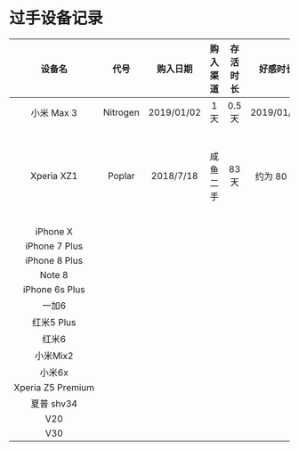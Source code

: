 # 过手设备记录

设备名 | 代号 | 购入日期 | 购入渠道 | 存活时长 | 好感时长 | 出手日期 | 出手方式 | 评价
:---: | :---: | :---: | :---: | :---: | :---: | :---: | :---: | :---: |
小米 Max 3 | Nitrogen | 2019/01/02 | 1 天 | 0.5 天 | 2019/01/03 | 谎称给丈母娘买新手机 | 吹爆
Xperia XZ1 | Poplar | 2018/7/18 | 咸鱼二手 | 83 天 | 约为 80 天 | 2018/10/09 | 咸鱼自刀 | 让我无欲无求啊
iPhone X | | | | | | |
iPhone 7 Plus| | | | | | |
iPhone 8 Plus| | | | | | |
Note 8 | | | | | | |
iPhone 6s Plus | | | | | | |
一加6 | | | | | | |
红米5 Plus | | | | | | |
红米6 | | | | | | |
小米Mix2 | | | | | | |
小米6x | | | | | | |
Xperia Z5 Premium | | | | | | |
夏普 shv34 | | | | | | |
V20 | | | | | | |
V30 | | | | | | |
